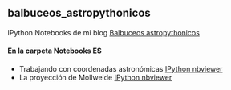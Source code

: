 ## balbuceos_astropythonicos
IPython Notebooks de mi blog [Balbuceos astropythonicos](http://balbuceosastropy.blogspot.com.es/)

#### En la carpeta Notebooks ES
- Trabajando con coordenadas astronómicas [IPython nbviewer](http://nbviewer.ipython.org/github/queru49/balbuceos_astropythonicos/blob/master/Notebooks%20ES/B1_Coordenadas.ipynb)
- La proyección de Mollweide [IPython nbviewer](http://nbviewer.ipython.org/github/queru49/balbuceos_astropythonicos/blob/master/Notebooks_ES/B2_Mollweide.ipynb)
